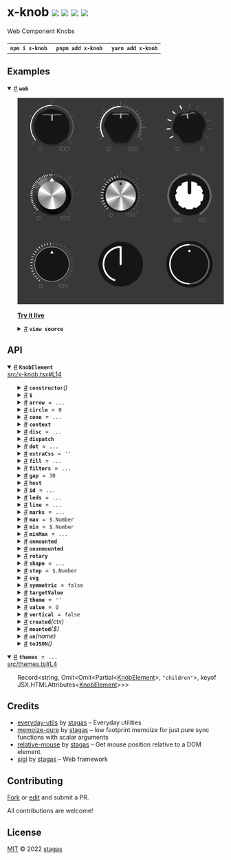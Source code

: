 <h1>
x-knob <a href="https://npmjs.org/package/x-knob"><img src="https://img.shields.io/badge/npm-v2.0.0-F00.svg?colorA=000"/></a> <a href="src"><img src="https://img.shields.io/badge/loc-1,232-FFF.svg?colorA=000"/></a> <a href="https://cdn.jsdelivr.net/npm/x-knob@2.0.0/dist/x-knob.min.js"><img src="https://img.shields.io/badge/brotli-19.9K-333.svg?colorA=000"/></a> <a href="LICENSE"><img src="https://img.shields.io/badge/license-MIT-F0B.svg?colorA=000"/></a>
</h1>

<p></p>

Web Component Knobs

<h4>
<table><tr><td title="Triple click to select and copy paste">
<code>npm i x-knob </code>
</td><td title="Triple click to select and copy paste">
<code>pnpm add x-knob </code>
</td><td title="Triple click to select and copy paste">
<code>yarn add x-knob</code>
</td></tr></table>
</h4>

## Examples

<details id="example$web" title="web" open><summary><span><a href="#example$web">#</a></span>  <code><strong>web</strong></code></summary>  <ul><p></p>  <a href="https://stagas.github.io/x-knob/example/web.html"><img width="514.2857142857142" src="example/web.webp"></img>  <p><strong>Try it live</strong></p></a>    <details id="source$web" title="web source code" ><summary><span><a href="#source$web">#</a></span>  <code><strong>view source</strong></code></summary>  <a href="example/web.ts">example/web.ts</a>  <p>

```ts
import { KnobElement } from 'x-knob'

customElements.define('x-knob', KnobElement)

// @ts-ignore
const fontUrl = new URL('Kanit-Light.ttf', import.meta.url).toString()

document.body.innerHTML = /*html*/ `
<style>
@font-face {
  src: url(${fontUrl}) format('truetype');
  font-family: 'Kanit';
  font-style: 'light';
  font-display: 'fallback';
}
html,
body {
  width: 100%;
  height: 100%;
  background: #383838;
}
x-knob {
  width: 150px;
  height: 150px;
  font-family: Kanit;
}
</style>
<div id="demo" style="display:grid;grid:1fr 1fr 1fr/1fr 1fr 1fr;width:450px">
<x-knob theme="power" value="50"></x-knob>
<x-knob theme="intense" value="50"></x-knob>
<x-knob theme="amp" value="5" max="11" step="0.1"></x-knob>
<x-knob theme="retro" value="50"></x-knob>
<x-knob theme="metallic" value="50"></x-knob>
<x-knob theme="sweet" symmetric min="-60" value="0" max="60"></x-knob>
<x-knob theme="flat" value="50"></x-knob>
<x-knob theme="ableton" value="50"></x-knob>
<x-knob theme="zen" value="50"></x-knob>
</div>
`

const knobs = document.querySelectorAll('x-knob') as NodeListOf<KnobElement>
let i = 0
const ivl = setInterval(() => {
  const knob = knobs[i++ % knobs.length]
  knob.targetValue! += (knob.normal > 0.5
    ? -1
    : knob.normal === 0.5
    ? (Math.random() - 0.5) * 2
    : 1)
    * Math.random()
    * knob.scale
    * 0.95
  if (i >= knobs.length)
    clearInterval(ivl)
}, 60)
```

</p>
</details></ul></details>

## API

<p>  <details id="KnobElement$2" title="Class" open><summary><span><a href="#KnobElement$2">#</a></span>  <code><strong>KnobElement</strong></code>    </summary>  <a href="src/x-knob.tsx#L14">src/x-knob.tsx#L14</a>  <ul>        <p>  <details id="constructor$3" title="Constructor" ><summary><span><a href="#constructor$3">#</a></span>  <code><strong>constructor</strong></code><em>()</em>    </summary>    <ul>    <p>  <details id="new KnobElement$4" title="ConstructorSignature" ><summary><span><a href="#new KnobElement$4">#</a></span>  <code><strong>new KnobElement</strong></code><em>()</em>    </summary>    <ul><p><a href="#KnobElement$2">KnobElement</a></p>        </ul></details></p>    </ul></details><details id="$$148" title="Property" ><summary><span><a href="#$$148">#</a></span>  <code><strong>$</strong></code>    </summary>  <a href="src/work/stagas/sigl/dist/types/sigl.d.ts#L26">src/work/stagas/sigl/dist/types/sigl.d.ts#L26</a>  <ul><p><span>Context</span>&lt;<a href="#KnobElement$2">KnobElement</a> &amp; <span>JsxContext</span>&lt;<a href="#KnobElement$2">KnobElement</a>&gt; &amp; <span>Omit</span>&lt;{<p>    <details id="ctor$152" title="Parameter" ><summary><span><a href="#ctor$152">#</a></span>  <code><strong>ctor</strong></code>    </summary>    <ul><p><span>Class</span>&lt;<a href="#T$112">T</a>&gt;</p>        </ul></details>  <p><strong></strong>&lt;<span>T</span>&gt;<em>(ctor)</em>  &nbsp;=&gt;  <ul><span>CleanClass</span>&lt;<a href="#T$112">T</a>&gt;</ul></p>  <details id="ctx$167" title="Parameter" ><summary><span><a href="#ctx$167">#</a></span>  <code><strong>ctx</strong></code>    </summary>    <ul><p><a href="#T$127">T</a> | <span>Class</span>&lt;<a href="#T$127">T</a>&gt;</p>        </ul></details>  <p><strong></strong>&lt;<span>T</span>&gt;<em>(ctx)</em>  &nbsp;=&gt;  <ul><span>Wrapper</span>&lt;<a href="#T$127">T</a>&gt;</ul></p></p>} &amp; <span>__module</span> &amp; {<p>  <details id="Boolean$171" title="Property" ><summary><span><a href="#Boolean$171">#</a></span>  <code><strong>Boolean</strong></code>    </summary>  <a href="src/work/stagas/sigl/dist/types/index.d.ts#L7">src/work/stagas/sigl/dist/types/index.d.ts#L7</a>  <ul><p>undefined | boolean</p>        </ul></details><details id="Number$170" title="Property" ><summary><span><a href="#Number$170">#</a></span>  <code><strong>Number</strong></code>    </summary>  <a href="src/work/stagas/sigl/dist/types/index.d.ts#L6">src/work/stagas/sigl/dist/types/index.d.ts#L6</a>  <ul><p>undefined | number</p>        </ul></details><details id="String$169" title="Property" ><summary><span><a href="#String$169">#</a></span>  <code><strong>String</strong></code>    </summary>  <a href="src/work/stagas/sigl/dist/types/index.d.ts#L5">src/work/stagas/sigl/dist/types/index.d.ts#L5</a>  <ul><p>undefined | string</p>        </ul></details></p>}, <code>"transition"</code>&gt;&gt;</p>        </ul></details><details id="arrow$40" title="Property" ><summary><span><a href="#arrow$40">#</a></span>  <code><strong>arrow</strong></code>  <span><span>&nbsp;=&nbsp;</span>  <code>...</code></span>  </summary>  <a href="src/x-knob.tsx#L65">src/x-knob.tsx#L65</a>  <ul><p>{<p>  <details id="pos$43" title="Property" ><summary><span><a href="#pos$43">#</a></span>  <code><strong>pos</strong></code>  <span><span>&nbsp;=&nbsp;</span>  <code>23</code></span>  </summary>    <ul><p>number</p>        </ul></details><details id="size$42" title="Property" ><summary><span><a href="#size$42">#</a></span>  <code><strong>size</strong></code>  <span><span>&nbsp;=&nbsp;</span>  <code>0</code></span>  </summary>    <ul><p>number</p>        </ul></details><details id="width$44" title="Property" ><summary><span><a href="#width$44">#</a></span>  <code><strong>width</strong></code>  <span><span>&nbsp;=&nbsp;</span>  <code>5</code></span>  </summary>    <ul><p>number</p>        </ul></details></p>}</p>        </ul></details><details id="circle$14" title="Property" ><summary><span><a href="#circle$14">#</a></span>  <code><strong>circle</strong></code>  <span><span>&nbsp;=&nbsp;</span>  <code>0</code></span>  </summary>  <a href="src/x-knob.tsx#L30">src/x-knob.tsx#L30</a>  <ul><p>number</p>        </ul></details><details id="cone$17" title="Property" ><summary><span><a href="#cone$17">#</a></span>  <code><strong>cone</strong></code>  <span><span>&nbsp;=&nbsp;</span>  <code>...</code></span>  </summary>  <a href="src/x-knob.tsx#L38">src/x-knob.tsx#L38</a>  <ul><p>{<p>  <details id="contrast$22" title="Property" ><summary><span><a href="#contrast$22">#</a></span>  <code><strong>contrast</strong></code>  <span><span>&nbsp;=&nbsp;</span>  <code>1.38</code></span>  </summary>    <ul><p>number</p>        </ul></details><details id="radius$19" title="Property" ><summary><span><a href="#radius$19">#</a></span>  <code><strong>radius</strong></code>  <span><span>&nbsp;=&nbsp;</span>  <code>28</code></span>  </summary>    <ul><p>number</p>        </ul></details><details id="rays$20" title="Property" ><summary><span><a href="#rays$20">#</a></span>  <code><strong>rays</strong></code>  <span><span>&nbsp;=&nbsp;</span>  <code>0</code></span>  </summary>    <ul><p>number</p>        </ul></details><details id="shine$21" title="Property" ><summary><span><a href="#shine$21">#</a></span>  <code><strong>shine</strong></code>  <span><span>&nbsp;=&nbsp;</span>  <code>1.2</code></span>  </summary>    <ul><p>number</p>        </ul></details></p>}</p>        </ul></details><details id="context$172" title="Property" ><summary><span><a href="#context$172">#</a></span>  <code><strong>context</strong></code>    </summary>  <a href="src/work/stagas/sigl/dist/types/sigl.d.ts#L27">src/work/stagas/sigl/dist/types/sigl.d.ts#L27</a>  <ul><p><span>ContextClass</span>&lt;<a href="#KnobElement$2">KnobElement</a> &amp; <span>JsxContext</span>&lt;<a href="#KnobElement$2">KnobElement</a>&gt; &amp; <span>Omit</span>&lt;{<p>    <details id="ctor$176" title="Parameter" ><summary><span><a href="#ctor$176">#</a></span>  <code><strong>ctor</strong></code>    </summary>    <ul><p><span>Class</span>&lt;<a href="#T$112">T</a>&gt;</p>        </ul></details>  <p><strong></strong>&lt;<span>T</span>&gt;<em>(ctor)</em>  &nbsp;=&gt;  <ul><span>CleanClass</span>&lt;<a href="#T$112">T</a>&gt;</ul></p>  <details id="ctx$191" title="Parameter" ><summary><span><a href="#ctx$191">#</a></span>  <code><strong>ctx</strong></code>    </summary>    <ul><p><a href="#T$127">T</a> | <span>Class</span>&lt;<a href="#T$127">T</a>&gt;</p>        </ul></details>  <p><strong></strong>&lt;<span>T</span>&gt;<em>(ctx)</em>  &nbsp;=&gt;  <ul><span>Wrapper</span>&lt;<a href="#T$127">T</a>&gt;</ul></p></p>} &amp; <span>__module</span> &amp; {<p>  <details id="Boolean$195" title="Property" ><summary><span><a href="#Boolean$195">#</a></span>  <code><strong>Boolean</strong></code>    </summary>  <a href="src/work/stagas/sigl/dist/types/index.d.ts#L7">src/work/stagas/sigl/dist/types/index.d.ts#L7</a>  <ul><p>undefined | boolean</p>        </ul></details><details id="Number$194" title="Property" ><summary><span><a href="#Number$194">#</a></span>  <code><strong>Number</strong></code>    </summary>  <a href="src/work/stagas/sigl/dist/types/index.d.ts#L6">src/work/stagas/sigl/dist/types/index.d.ts#L6</a>  <ul><p>undefined | number</p>        </ul></details><details id="String$193" title="Property" ><summary><span><a href="#String$193">#</a></span>  <code><strong>String</strong></code>    </summary>  <a href="src/work/stagas/sigl/dist/types/index.d.ts#L5">src/work/stagas/sigl/dist/types/index.d.ts#L5</a>  <ul><p>undefined | string</p>        </ul></details></p>}, <code>"transition"</code>&gt;&gt;</p>        </ul></details><details id="disc$23" title="Property" ><summary><span><a href="#disc$23">#</a></span>  <code><strong>disc</strong></code>  <span><span>&nbsp;=&nbsp;</span>  <code>...</code></span>  </summary>  <a href="src/x-knob.tsx#L45">src/x-knob.tsx#L45</a>  <ul><p>{<p>  <details id="behind$25" title="Property" ><summary><span><a href="#behind$25">#</a></span>  <code><strong>behind</strong></code>  <span><span>&nbsp;=&nbsp;</span>  <code>false</code></span>  </summary>    <ul><p>boolean</p>        </ul></details><details id="count$28" title="Property" ><summary><span><a href="#count$28">#</a></span>  <code><strong>count</strong></code>  <span><span>&nbsp;=&nbsp;</span>  <code>131</code></span>  </summary>    <ul><p>number</p>        </ul></details><details id="radius$26" title="Property" ><summary><span><a href="#radius$26">#</a></span>  <code><strong>radius</strong></code>  <span><span>&nbsp;=&nbsp;</span>  <code>0</code></span>  </summary>    <ul><p>number</p>        </ul></details><details id="rays$27" title="Property" ><summary><span><a href="#rays$27">#</a></span>  <code><strong>rays</strong></code>  <span><span>&nbsp;=&nbsp;</span>  <code>5</code></span>  </summary>    <ul><p>number</p>        </ul></details></p>}</p>        </ul></details><details id="dispatch$133" title="Property" ><summary><span><a href="#dispatch$133">#</a></span>  <code><strong>dispatch</strong></code>    </summary>  <a href="src/work/stagas/sigl/dist/types/events.d.ts#L4">src/work/stagas/sigl/dist/types/events.d.ts#L4</a>  <ul><p><span>Dispatch</span>&lt;<details id="__type$134" title="Function" ><summary><span><a href="#__type$134">#</a></span>  <em>(name, detail, init)</em>    </summary>    <ul>    <p>    <details id="name$138" title="Parameter" ><summary><span><a href="#name$138">#</a></span>  <code><strong>name</strong></code>    </summary>    <ul><p><span>Event</span> | <span>Narrow</span>&lt;<a href="#K$136">K</a>, string&gt;</p>        </ul></details><details id="detail$139" title="Parameter" ><summary><span><a href="#detail$139">#</a></span>  <code><strong>detail</strong></code>    </summary>    <ul><p><a href="#E$137">E</a></p>        </ul></details><details id="init$140" title="Parameter" ><summary><span><a href="#init$140">#</a></span>  <code><strong>init</strong></code>    </summary>    <ul><p><span>CustomEventInit</span>&lt;any&gt;</p>        </ul></details>  <p><strong></strong>&lt;<span>K</span>, <span>E</span>&gt;<em>(name, detail, init)</em>  &nbsp;=&gt;  <ul>any</ul></p></p>    </ul></details>&gt;</p>        </ul></details><details id="dot$55" title="Property" ><summary><span><a href="#dot$55">#</a></span>  <code><strong>dot</strong></code>  <span><span>&nbsp;=&nbsp;</span>  <code>...</code></span>  </summary>  <a href="src/x-knob.tsx#L83">src/x-knob.tsx#L83</a>  <ul><p>{<p>  <details id="pos$58" title="Property" ><summary><span><a href="#pos$58">#</a></span>  <code><strong>pos</strong></code>  <span><span>&nbsp;=&nbsp;</span>  <code>25</code></span>  </summary>    <ul><p>number</p>        </ul></details><details id="size$57" title="Property" ><summary><span><a href="#size$57">#</a></span>  <code><strong>size</strong></code>  <span><span>&nbsp;=&nbsp;</span>  <code>0</code></span>  </summary>    <ul><p>number</p>        </ul></details></p>}</p>        </ul></details><details id="extraCss$7" title="Property" ><summary><span><a href="#extraCss$7">#</a></span>  <code><strong>extraCss</strong></code>  <span><span>&nbsp;=&nbsp;</span>  <code>''</code></span>  </summary>  <a href="src/x-knob.tsx#L18">src/x-knob.tsx#L18</a>  <ul><p>string</p>        </ul></details><details id="fill$45" title="Property" ><summary><span><a href="#fill$45">#</a></span>  <code><strong>fill</strong></code>  <span><span>&nbsp;=&nbsp;</span>  <code>...</code></span>  </summary>  <a href="src/x-knob.tsx#L71">src/x-knob.tsx#L71</a>  <ul><p>{<p>  <details id="gap$49" title="Property" ><summary><span><a href="#gap$49">#</a></span>  <code><strong>gap</strong></code>  <span><span>&nbsp;=&nbsp;</span>  <code>6</code></span>  </summary>    <ul><p>number</p>        </ul></details><details id="radius$47" title="Property" ><summary><span><a href="#radius$47">#</a></span>  <code><strong>radius</strong></code>  <span><span>&nbsp;=&nbsp;</span>  <code>37</code></span>  </summary>    <ul><p>number</p>        </ul></details><details id="size$48" title="Property" ><summary><span><a href="#size$48">#</a></span>  <code><strong>size</strong></code>  <span><span>&nbsp;=&nbsp;</span>  <code>-1</code></span>  </summary>    <ul><p>number</p>        </ul></details></p>}</p>        </ul></details><details id="filters$16" title="Property" ><summary><span><a href="#filters$16">#</a></span>  <code><strong>filters</strong></code>  <span><span>&nbsp;=&nbsp;</span>  <code>...</code></span>  </summary>  <a href="src/x-knob.tsx#L33">src/x-knob.tsx#L33</a>  <ul><p>any</p>        </ul></details><details id="gap$15" title="Property" ><summary><span><a href="#gap$15">#</a></span>  <code><strong>gap</strong></code>  <span><span>&nbsp;=&nbsp;</span>  <code>30</code></span>  </summary>  <a href="src/x-knob.tsx#L31">src/x-knob.tsx#L31</a>  <ul><p>number</p>        </ul></details><details id="host$147" title="Property" ><summary><span><a href="#host$147">#</a></span>  <code><strong>host</strong></code>    </summary>  <a href="src/work/stagas/sigl/dist/types/sigl.d.ts#L25">src/work/stagas/sigl/dist/types/sigl.d.ts#L25</a>  <ul><p><a href="#KnobElement$2">KnobElement</a></p>        </ul></details><details id="id$5" title="Property" ><summary><span><a href="#id$5">#</a></span>  <code><strong>id</strong></code>  <span><span>&nbsp;=&nbsp;</span>  <code>...</code></span>  </summary>  <a href="src/x-knob.tsx#L15">src/x-knob.tsx#L15</a>  <ul><p>string</p>        </ul></details><details id="leds$29" title="Property" ><summary><span><a href="#leds$29">#</a></span>  <code><strong>leds</strong></code>  <span><span>&nbsp;=&nbsp;</span>  <code>...</code></span>  </summary>  <a href="src/x-knob.tsx#L52">src/x-knob.tsx#L52</a>  <ul><p>{<p>  <details id="count$31" title="Property" ><summary><span><a href="#count$31">#</a></span>  <code><strong>count</strong></code>  <span><span>&nbsp;=&nbsp;</span>  <code>0</code></span>  </summary>    <ul><p>number</p>        </ul></details><details id="radius$33" title="Property" ><summary><span><a href="#radius$33">#</a></span>  <code><strong>radius</strong></code>  <span><span>&nbsp;=&nbsp;</span>  <code>30</code></span>  </summary>    <ul><p>number</p>        </ul></details><details id="size$32" title="Property" ><summary><span><a href="#size$32">#</a></span>  <code><strong>size</strong></code>  <span><span>&nbsp;=&nbsp;</span>  <code>5</code></span>  </summary>    <ul><p>number</p>        </ul></details></p>}</p>        </ul></details><details id="line$50" title="Property" ><summary><span><a href="#line$50">#</a></span>  <code><strong>line</strong></code>  <span><span>&nbsp;=&nbsp;</span>  <code>...</code></span>  </summary>  <a href="src/x-knob.tsx#L77">src/x-knob.tsx#L77</a>  <ul><p>{<p>  <details id="pos$53" title="Property" ><summary><span><a href="#pos$53">#</a></span>  <code><strong>pos</strong></code>  <span><span>&nbsp;=&nbsp;</span>  <code>25</code></span>  </summary>    <ul><p>number</p>        </ul></details><details id="size$52" title="Property" ><summary><span><a href="#size$52">#</a></span>  <code><strong>size</strong></code>  <span><span>&nbsp;=&nbsp;</span>  <code>0</code></span>  </summary>    <ul><p>number</p>        </ul></details><details id="width$54" title="Property" ><summary><span><a href="#width$54">#</a></span>  <code><strong>width</strong></code>  <span><span>&nbsp;=&nbsp;</span>  <code>6.5</code></span>  </summary>    <ul><p>number</p>        </ul></details></p>}</p>        </ul></details><details id="marks$34" title="Property" ><summary><span><a href="#marks$34">#</a></span>  <code><strong>marks</strong></code>  <span><span>&nbsp;=&nbsp;</span>  <code>...</code></span>  </summary>  <a href="src/x-knob.tsx#L58">src/x-knob.tsx#L58</a>  <ul><p>{<p>  <details id="big$38" title="Property" ><summary><span><a href="#big$38">#</a></span>  <code><strong>big</strong></code>  <span><span>&nbsp;=&nbsp;</span>  <code>7</code></span>  </summary>    <ul><p>number</p>        </ul></details><details id="count$36" title="Property" ><summary><span><a href="#count$36">#</a></span>  <code><strong>count</strong></code>  <span><span>&nbsp;=&nbsp;</span>  <code>0</code></span>  </summary>    <ul><p>number</p>        </ul></details><details id="radius$37" title="Property" ><summary><span><a href="#radius$37">#</a></span>  <code><strong>radius</strong></code>  <span><span>&nbsp;=&nbsp;</span>  <code>40</code></span>  </summary>    <ul><p>number</p>        </ul></details><details id="small$39" title="Property" ><summary><span><a href="#small$39">#</a></span>  <code><strong>small</strong></code>  <span><span>&nbsp;=&nbsp;</span>  <code>4</code></span>  </summary>    <ul><p>number</p>        </ul></details></p>}</p>        </ul></details><details id="max$11" title="Property" ><summary><span><a href="#max$11">#</a></span>  <code><strong>max</strong></code>  <span><span>&nbsp;=&nbsp;</span>  <code>$.Number</code></span>  </summary>  <a href="src/x-knob.tsx#L24">src/x-knob.tsx#L24</a>  <ul><p>undefined | number</p>        </ul></details><details id="min$10" title="Property" ><summary><span><a href="#min$10">#</a></span>  <code><strong>min</strong></code>  <span><span>&nbsp;=&nbsp;</span>  <code>$.Number</code></span>  </summary>  <a href="src/x-knob.tsx#L23">src/x-knob.tsx#L23</a>  <ul><p>undefined | number</p>        </ul></details><details id="minMax$59" title="Property" ><summary><span><a href="#minMax$59">#</a></span>  <code><strong>minMax</strong></code>  <span><span>&nbsp;=&nbsp;</span>  <code>...</code></span>  </summary>  <a href="src/x-knob.tsx#L88">src/x-knob.tsx#L88</a>  <ul><p>{<p>  <details id="pos$62" title="Property" ><summary><span><a href="#pos$62">#</a></span>  <code><strong>pos</strong></code>  <span><span>&nbsp;=&nbsp;</span>  <code>10</code></span>  </summary>    <ul><p>number</p>        </ul></details><details id="size$61" title="Property" ><summary><span><a href="#size$61">#</a></span>  <code><strong>size</strong></code>  <span><span>&nbsp;=&nbsp;</span>  <code>0</code></span>  </summary>    <ul><p>number</p>        </ul></details><details id="space$63" title="Property" ><summary><span><a href="#space$63">#</a></span>  <code><strong>space</strong></code>  <span><span>&nbsp;=&nbsp;</span>  <code>10</code></span>  </summary>    <ul><p>number</p>        </ul></details></p>}</p>        </ul></details><details id="onmounted$145" title="Property" ><summary><span><a href="#onmounted$145">#</a></span>  <code><strong>onmounted</strong></code>    </summary>    <ul><p><span>EventHandler</span>&lt;<a href="#KnobElement$2">KnobElement</a>, <span>CustomEvent</span>&lt;any&gt;&gt;</p>        </ul></details><details id="onunmounted$146" title="Property" ><summary><span><a href="#onunmounted$146">#</a></span>  <code><strong>onunmounted</strong></code>    </summary>    <ul><p><span>EventHandler</span>&lt;<a href="#KnobElement$2">KnobElement</a>, <span>CustomEvent</span>&lt;any&gt;&gt;</p>        </ul></details><details id="rotary$87" title="Property" ><summary><span><a href="#rotary$87">#</a></span>  <code><strong>rotary</strong></code>    </summary>  <a href="src/x-knob.tsx#L129">src/x-knob.tsx#L129</a>  <ul><p><span>SVGGElement</span></p>        </ul></details><details id="shape$64" title="Property" ><summary><span><a href="#shape$64">#</a></span>  <code><strong>shape</strong></code>  <span><span>&nbsp;=&nbsp;</span>  <code>...</code></span>  </summary>  <a href="src/x-knob.tsx#L94">src/x-knob.tsx#L94</a>  <ul><p>{<p>  <details id="edge$69" title="Property" ><summary><span><a href="#edge$69">#</a></span>  <code><strong>edge</strong></code>  <span><span>&nbsp;=&nbsp;</span>  <code>1.4</code></span>  </summary>    <ul><p>number</p>        </ul></details><details id="gap$70" title="Property" ><summary><span><a href="#gap$70">#</a></span>  <code><strong>gap</strong></code>  <span><span>&nbsp;=&nbsp;</span>  <code>5</code></span>  </summary>    <ul><p>number</p>        </ul></details><details id="notches$67" title="Property" ><summary><span><a href="#notches$67">#</a></span>  <code><strong>notches</strong></code>  <span><span>&nbsp;=&nbsp;</span>  <code>15</code></span>  </summary>    <ul><p>number</p>        </ul></details><details id="radius$66" title="Property" ><summary><span><a href="#radius$66">#</a></span>  <code><strong>radius</strong></code>  <span><span>&nbsp;=&nbsp;</span>  <code>0</code></span>  </summary>    <ul><p>number</p>        </ul></details><details id="tension$68" title="Property" ><summary><span><a href="#tension$68">#</a></span>  <code><strong>tension</strong></code>  <span><span>&nbsp;=&nbsp;</span>  <code>1.6</code></span>  </summary>    <ul><p>number</p>        </ul></details></p>}</p>        </ul></details><details id="step$12" title="Property" ><summary><span><a href="#step$12">#</a></span>  <code><strong>step</strong></code>  <span><span>&nbsp;=&nbsp;</span>  <code>$.Number</code></span>  </summary>  <a href="src/x-knob.tsx#L25">src/x-knob.tsx#L25</a>  <ul><p>undefined | number</p>        </ul></details><details id="svg$86" title="Property" ><summary><span><a href="#svg$86">#</a></span>  <code><strong>svg</strong></code>    </summary>  <a href="src/x-knob.tsx#L128">src/x-knob.tsx#L128</a>  <ul><p><span>SVGSVGElement</span></p>        </ul></details><details id="symmetric$13" title="Property" ><summary><span><a href="#symmetric$13">#</a></span>  <code><strong>symmetric</strong></code>  <span><span>&nbsp;=&nbsp;</span>  <code>false</code></span>  </summary>  <a href="src/x-knob.tsx#L28">src/x-knob.tsx#L28</a>  <ul><p>boolean</p>        </ul></details><details id="targetValue$71" title="Property" ><summary><span><a href="#targetValue$71">#</a></span>  <code><strong>targetValue</strong></code>    </summary>  <a href="src/x-knob.tsx#L102">src/x-knob.tsx#L102</a>  <ul><p>number</p>        </ul></details><details id="theme$6" title="Property" ><summary><span><a href="#theme$6">#</a></span>  <code><strong>theme</strong></code>  <span><span>&nbsp;=&nbsp;</span>  <code>''</code></span>  </summary>  <a href="src/x-knob.tsx#L17">src/x-knob.tsx#L17</a>  <ul><p>string</p>        </ul></details><details id="value$8" title="Property" ><summary><span><a href="#value$8">#</a></span>  <code><strong>value</strong></code>  <span><span>&nbsp;=&nbsp;</span>  <code>0</code></span>  </summary>  <a href="src/x-knob.tsx#L20">src/x-knob.tsx#L20</a>  <ul><p>number</p>        </ul></details><details id="vertical$9" title="Property" ><summary><span><a href="#vertical$9">#</a></span>  <code><strong>vertical</strong></code>  <span><span>&nbsp;=&nbsp;</span>  <code>false</code></span>  </summary>  <a href="src/x-knob.tsx#L21">src/x-knob.tsx#L21</a>  <ul><p>boolean</p>        </ul></details><details id="created$196" title="Method" ><summary><span><a href="#created$196">#</a></span>  <code><strong>created</strong></code><em>(ctx)</em>    </summary>    <ul>    <p>    <details id="ctx$198" title="Parameter" ><summary><span><a href="#ctx$198">#</a></span>  <code><strong>ctx</strong></code>    </summary>    <ul><p><span>Context</span>&lt;<a href="#KnobElement$2">KnobElement</a> &amp; <span>JsxContext</span>&lt;<a href="#KnobElement$2">KnobElement</a>&gt; &amp; <span>Omit</span>&lt;{<p>    <details id="ctor$202" title="Parameter" ><summary><span><a href="#ctor$202">#</a></span>  <code><strong>ctor</strong></code>    </summary>    <ul><p><span>Class</span>&lt;<a href="#T$112">T</a>&gt;</p>        </ul></details>  <p><strong></strong>&lt;<span>T</span>&gt;<em>(ctor)</em>  &nbsp;=&gt;  <ul><span>CleanClass</span>&lt;<a href="#T$112">T</a>&gt;</ul></p>  <details id="ctx$217" title="Parameter" ><summary><span><a href="#ctx$217">#</a></span>  <code><strong>ctx</strong></code>    </summary>    <ul><p><a href="#T$127">T</a> | <span>Class</span>&lt;<a href="#T$127">T</a>&gt;</p>        </ul></details>  <p><strong></strong>&lt;<span>T</span>&gt;<em>(ctx)</em>  &nbsp;=&gt;  <ul><span>Wrapper</span>&lt;<a href="#T$127">T</a>&gt;</ul></p></p>} &amp; <span>__module</span> &amp; {<p>  <details id="Boolean$221" title="Property" ><summary><span><a href="#Boolean$221">#</a></span>  <code><strong>Boolean</strong></code>    </summary>  <a href="src/work/stagas/sigl/dist/types/index.d.ts#L7">src/work/stagas/sigl/dist/types/index.d.ts#L7</a>  <ul><p>undefined | boolean</p>        </ul></details><details id="Number$220" title="Property" ><summary><span><a href="#Number$220">#</a></span>  <code><strong>Number</strong></code>    </summary>  <a href="src/work/stagas/sigl/dist/types/index.d.ts#L6">src/work/stagas/sigl/dist/types/index.d.ts#L6</a>  <ul><p>undefined | number</p>        </ul></details><details id="String$219" title="Property" ><summary><span><a href="#String$219">#</a></span>  <code><strong>String</strong></code>    </summary>  <a href="src/work/stagas/sigl/dist/types/index.d.ts#L5">src/work/stagas/sigl/dist/types/index.d.ts#L5</a>  <ul><p>undefined | string</p>        </ul></details></p>}, <code>"transition"</code>&gt;&gt;</p>        </ul></details>  <p><strong>created</strong><em>(ctx)</em>  &nbsp;=&gt;  <ul>void</ul></p></p>    </ul></details><details id="mounted$107" title="Method" ><summary><span><a href="#mounted$107">#</a></span>  <code><strong>mounted</strong></code><em>($)</em>    </summary>  <a href="src/x-knob.tsx#L142">src/x-knob.tsx#L142</a>  <ul>    <p>    <details id="$$109" title="Parameter" ><summary><span><a href="#$$109">#</a></span>  <code><strong>$</strong></code>    </summary>    <ul><p><span>Context</span>&lt;<a href="#KnobElement$2">KnobElement</a> &amp; <span>JsxContext</span>&lt;<a href="#KnobElement$2">KnobElement</a>&gt; &amp; <span>Omit</span>&lt;{<p>    <details id="ctor$113" title="Parameter" ><summary><span><a href="#ctor$113">#</a></span>  <code><strong>ctor</strong></code>    </summary>    <ul><p><span>Class</span>&lt;<a href="#T$112">T</a>&gt;</p>        </ul></details>  <p><strong></strong>&lt;<span>T</span>&gt;<em>(ctor)</em>  &nbsp;=&gt;  <ul><span>CleanClass</span>&lt;<a href="#T$112">T</a>&gt;</ul></p>  <details id="ctx$128" title="Parameter" ><summary><span><a href="#ctx$128">#</a></span>  <code><strong>ctx</strong></code>    </summary>    <ul><p><a href="#T$127">T</a> | <span>Class</span>&lt;<a href="#T$127">T</a>&gt;</p>        </ul></details>  <p><strong></strong>&lt;<span>T</span>&gt;<em>(ctx)</em>  &nbsp;=&gt;  <ul><span>Wrapper</span>&lt;<a href="#T$127">T</a>&gt;</ul></p></p>} &amp; <span>__module</span> &amp; {<p>  <details id="Boolean$132" title="Property" ><summary><span><a href="#Boolean$132">#</a></span>  <code><strong>Boolean</strong></code>    </summary>  <a href="src/work/stagas/sigl/dist/types/index.d.ts#L7">src/work/stagas/sigl/dist/types/index.d.ts#L7</a>  <ul><p>undefined | boolean</p>        </ul></details><details id="Number$131" title="Property" ><summary><span><a href="#Number$131">#</a></span>  <code><strong>Number</strong></code>    </summary>  <a href="src/work/stagas/sigl/dist/types/index.d.ts#L6">src/work/stagas/sigl/dist/types/index.d.ts#L6</a>  <ul><p>undefined | number</p>        </ul></details><details id="String$130" title="Property" ><summary><span><a href="#String$130">#</a></span>  <code><strong>String</strong></code>    </summary>  <a href="src/work/stagas/sigl/dist/types/index.d.ts#L5">src/work/stagas/sigl/dist/types/index.d.ts#L5</a>  <ul><p>undefined | string</p>        </ul></details></p>}, <code>"transition"</code>&gt;&gt;</p>        </ul></details>  <p><strong>mounted</strong><em>($)</em>  &nbsp;=&gt;  <ul>void</ul></p></p>    </ul></details><details id="on$141" title="Method" ><summary><span><a href="#on$141">#</a></span>  <code><strong>on</strong></code><em>(name)</em>    </summary>    <ul>    <p>    <details id="name$144" title="Parameter" ><summary><span><a href="#name$144">#</a></span>  <code><strong>name</strong></code>    </summary>    <ul><p><a href="#K$143">K</a></p>        </ul></details>  <p><strong>on</strong>&lt;<span>K</span>&gt;<em>(name)</em>  &nbsp;=&gt;  <ul><span>On</span>&lt;<span>Fn</span>&lt;[  <span>EventHandler</span>&lt;<a href="#KnobElement$2">KnobElement</a>, <span>LifecycleEvents</span> &amp; object  [<a href="#K$143">K</a>]&gt;  ], <span>Off</span>&gt;&gt;</ul></p></p>    </ul></details><details id="toJSON$222" title="Method" ><summary><span><a href="#toJSON$222">#</a></span>  <code><strong>toJSON</strong></code><em>()</em>    </summary>    <ul>    <p>      <p><strong>toJSON</strong><em>()</em>  &nbsp;=&gt;  <ul><span>Pick</span>&lt;<a href="#KnobElement$2">KnobElement</a>, keyof     <a href="#KnobElement$2">KnobElement</a>&gt;</ul></p></p>    </ul></details></p></ul></details><details id="themes$1" title="Variable" open><summary><span><a href="#themes$1">#</a></span>  <code><strong>themes</strong></code>  <span><span>&nbsp;=&nbsp;</span>  <code>...</code></span>  </summary>  <a href="src/themes.ts#L4">src/themes.ts#L4</a>  <ul><p><span>Record</span>&lt;string, <span>Omit</span>&lt;<span>Omit</span>&lt;<span>Partial</span>&lt;<a href="#KnobElement$2">KnobElement</a>&gt;, <code>"children"</code>&gt;, keyof     <span>JSX.HTMLAttributes</span>&lt;<a href="#KnobElement$2">KnobElement</a>&gt;&gt;&gt;</p>        </ul></details></p>

## Credits

- [everyday-utils](https://npmjs.org/package/everyday-utils) by [stagas](https://github.com/stagas) &ndash; Everyday utilities
- [memoize-pure](https://npmjs.org/package/memoize-pure) by [stagas](https://github.com/stagas) &ndash; low footprint memoize for just pure sync functions with scalar arguments
- [relative-mouse](https://npmjs.org/package/relative-mouse) by [stagas](https://github.com/stagas) &ndash; Get mouse position relative to a DOM element.
- [sigl](https://npmjs.org/package/sigl) by [stagas](https://github.com/stagas) &ndash; Web framework

## Contributing

[Fork](https://github.com/stagas/x-knob/fork) or [edit](https://github.dev/stagas/x-knob) and submit a PR.

All contributions are welcome!

## License

<a href="LICENSE">MIT</a> &copy; 2022 [stagas](https://github.com/stagas)
